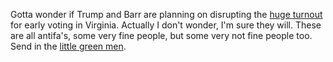 Gotta wonder if Trump and Barr are planning on disrupting the <a href="https://twitter.com/CNN/status/1306963691028578305">huge turnout</a> for early voting in Virginia. Actually I don't wonder, I'm sure they will. These are all antifa's, some very fine people, but some very not fine people too. Send in the <a href="https://en.wikipedia.org/wiki/Little_green_men_(Ukrainian_crisis)">little green men</a>. 
